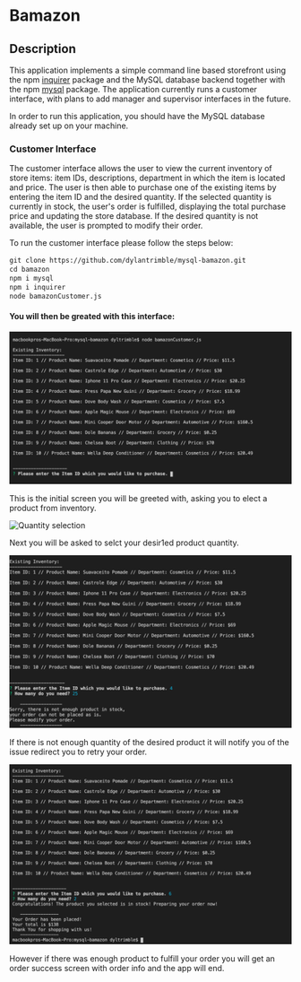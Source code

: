 # Bamazon

## Description

This application implements a simple command line based storefront using the npm [inquirer](https://www.npmjs.com/package/inquirer) package and the MySQL database backend together with the npm [mysql](https://www.npmjs.com/package/mysql) package. The application currently runs a customer interface, with plans to add manager and supervisor interfaces in the future. 

In order to run this application, you should have the MySQL database already set up on your machine.

### Customer Interface

The customer interface allows the user to view the current inventory of store items: item IDs, descriptions, department in which the item is located and price. The user is then able to purchase one of the existing items by entering the item ID and the desired quantity. If the selected quantity is currently in stock, the user's order is fulfilled, displaying the total purchase price and updating the store database. If the desired quantity is not available, the user is prompted to modify their order.

To run the customer interface please follow the steps below:

	git clone https://github.com/dylantrimble/mysql-bamazon.git
	cd bamazon
	npm i mysql
    npm i inquirer
	node bamazonCustomer.js

#### You will then be greated with this interface:

![Main](images/main.png)

This is the initial screen you will be greeted with, asking you to elect a product from inventory.

![Quantity selection](images/quantitiy.png)

Next you will be asked to selct your desir1ed product quantity.

![Not enough product](images/failed.png)

If there is not enough quantity of the desired product it will notify you of the issue redirect you to retry your order.

![Order fulfillment](images/final.png)

However if there was enough product to fulfill your order you will get an order success screen with order info and the app will end.

